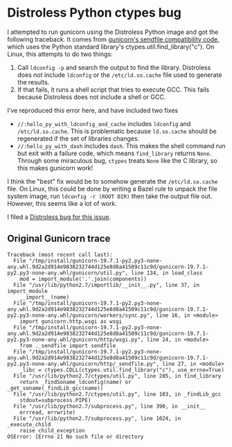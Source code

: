 # Distroless Python ctypes bug

I attempted to run gunicorn using the Distroless Python image and got the following traceback. It comes from [gunicorn's sendfile compatibility code](https://github.com/benoitc/gunicorn/blob/master/gunicorn/http/_sendfile.py), which uses the Python standard library's ctypes.util.find_library("c"). On Linux, this attempts to do two things:

1. Call `ldconfig -p` and search the output to find the library. Distroless does not include `ldconfig` or the `/etc/ld.so.cache` file used to generate the results.
2. If that fails, it runs a shell script that tries to execute GCC. This fails because Distroless does not include a shell or GCC.

I've reproduced this error here, and have included two fixes
* `//:hello_py_with_ldconfig_and_cache` includes `ldconfig` and `/etc/ld.so.cache`. This is problematic because `ld.so.cache` should be regenerated if the set of libraries changes.
* `//:hello_py_with_dash` includes `dash`. This makes the shell command run but exit with a failure code, which means `find_library` returns `None`. Through some miraculous bug, `ctypes` treats `None` like the C library, so this makes gunicorn work!

I think the "best" fix would be to somehow generate the `/etc/ld.so.cache` file. On Linux, this could be done by writing a Bazel rule to unpack the file system image, run `ldconfig -r (ROOT DIR)` then take the output file out. However, this seems like a lot of work.

I filed a [Distroless bug for this issue](https://github.com/GoogleCloudPlatform/distroless/issues/150).


## Original Gunicorn trace

```
Traceback (most recent call last):
  File "/tmp/install/gunicorn-19.7.1-py2.py3-none-any.whl.9d2a2d914e9838232744d125e8d8a41509c11c9d/gunicorn-19.7.1-py2.py3-none-any.whl/gunicorn/util.py", line 134, in load_class
    mod = import_module('.'.join(components))
  File "/usr/lib/python2.7/importlib/__init__.py", line 37, in import_module
    __import__(name)
  File "/tmp/install/gunicorn-19.7.1-py2.py3-none-any.whl.9d2a2d914e9838232744d125e8d8a41509c11c9d/gunicorn-19.7.1-py2.py3-none-any.whl/gunicorn/workers/sync.py", line 16, in <module>
    import gunicorn.http.wsgi as wsgi
  File "/tmp/install/gunicorn-19.7.1-py2.py3-none-any.whl.9d2a2d914e9838232744d125e8d8a41509c11c9d/gunicorn-19.7.1-py2.py3-none-any.whl/gunicorn/http/wsgi.py", line 24, in <module>
    from ._sendfile import sendfile
  File "/tmp/install/gunicorn-19.7.1-py2.py3-none-any.whl.9d2a2d914e9838232744d125e8d8a41509c11c9d/gunicorn-19.7.1-py2.py3-none-any.whl/gunicorn/http/_sendfile.py", line 27, in <module>
    _libc = ctypes.CDLL(ctypes.util.find_library("c"), use_errno=True)
  File "/usr/lib/python2.7/ctypes/util.py", line 285, in find_library
    return _findSoname_ldconfig(name) or _get_soname(_findLib_gcc(name))
  File "/usr/lib/python2.7/ctypes/util.py", line 103, in _findLib_gcc
    stdout=subprocess.PIPE)
  File "/usr/lib/python2.7/subprocess.py", line 390, in __init__
    errread, errwrite)
  File "/usr/lib/python2.7/subprocess.py", line 1024, in _execute_child
    raise child_exception
OSError: [Errno 2] No such file or directory
```
